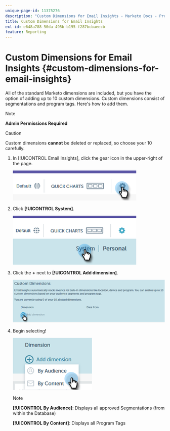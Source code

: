 ```yaml
---
unique-page-id: 11375276
description: "Custom Dimensions for Email Insights - Marketo Docs - Product Documentation"
title: Custom Dimensions for Email Insights
exl-id: e648a788-50da-495b-b195-f287bcbaeecb
feature: Reporting
---
```

# Custom Dimensions for Email Insights {#custom-dimensions-for-email-insights}

All of the standard Marketo dimensions are included, but you have the option of adding up to 10 custom dimensions. Custom dimensions consist of segmentations and program tags. Here's how to add them.

>[!NOTE]
>
>**Admin Permissions Required**

>[!CAUTION]
>
>Custom dimensions **cannot** be deleted or replaced, so choose your 10 carefully.

1. In [!UICONTROL Email Insights], click the gear icon in the upper-right of the page.

   ![](assets/cd1.png)

1. Click **[!UICONTROL System]**.

   ![](assets/cd2.png)

1. Click the **+** next to **[!UICONTROL Add dimension]**.

   ![](assets/cd3.png)

1. Begin selecting!

   ![](assets/cd4.png)

   >[!NOTE]
   >
   >**[!UICONTROL By Audience]**: Displays all approved Segmentations (from within the Database)
   >
   >**[!UICONTROL By Content]**: Displays all Program Tags
